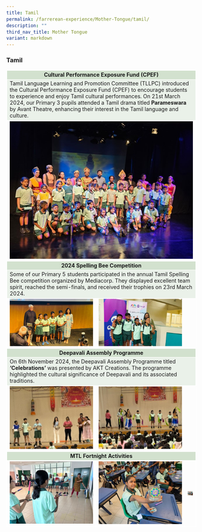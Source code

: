 ```yaml
---
title: Tamil
permalink: /farrerean-experience/Mother-Tongue/tamil/
description: ""
third_nav_title: Mother Tongue
variant: markdown
---
```

<h3>Tamil</h3>
<table border="1" style="width: 100%; border-collapse: collapse; border: 1px solid white;">
<tbody>
<tr>
<td bgcolor="d2e1ce" colspan="3" style="text-align: center; width: 99.863%; border: 1px solid white;"><strong>Cultural Performance Exposure Fund (CPEF)</strong></td>
</tr>
<tr>
<td bgcolor="eaf1e9" colspan="3" style="width: 99.863%; border: 1px solid white;">Tamil Language Learning and Promotion Committee (TLLPC) introduced the Cultural Performance Exposure Fund (CPEF) to encourage students to experience and enjoy Tamil cultural performances. On 21st March 2024, our Primary 3 pupils attended a Tamil drama titled <strong>Parameswara</strong> by Avant Theatre, enhancing their interest in the Tamil language and culture.</td>
	</tr>
<tr>
<td colspan="3" style="text-align: center; width: 33.2877%; border: 1px solid white;">
	<img src="/images/2025/MT%20Tamil/Picture1.jpg"></td>
</tr>
<tr>
<td bgcolor="d2e1ce" colspan="3" style="text-align: center; width: 99.863%; border: 1px solid white;"><strong>2024 Spelling Bee Competition</strong></td>
</tr>
<tr>
<td bgcolor="eaf1e9" colspan="3" style="width: 99.863%; border: 1px solid white;">Some of our Primary 5 students participated in the annual Tamil Spelling Bee competition organized by Mediacorp. They displayed excellent team spirit, reached the semi-finals, and received their trophies on 23rd March 2024.</td>
</tr>
<tr>
<td style="text-align: center; width: 50%; border: 1px solid white;"><img src="/images/2025/MT%20Tamil/Picture2.jpg"></td>
<td style="text-align: center; width: 50%; border: 1px solid white;"><img src="/images/2025/MT%20Tamil/Picture3.jpg"></td>
</tr>
<tr>
<td bgcolor="d2e1ce" colspan="3" style="text-align: center; width: 99.863%; border: 1px solid white;"><strong>Deepavali Assembly Programme</strong></td>
</tr>
<tr>
<td bgcolor="eaf1e9" colspan="3" style="width: 99.863%; border: 1px solid white;">On 6th November 2024, the Deepavali Assembly Programme titled <strong>‘Celebrations’</strong> was presented by AKT Creations. The programme highlighted the cultural significance of Deepavali and its associated traditions.</td>
</tr>
<tr>
<td style="text-align: center; width: 50%; border: 1px solid white;"><img src="/images/2025/MT%20Tamil/Picture4.jpg"></td>
<td style="text-align: center; width: 50%; border: 1px solid white;"><img src="/images/2025/MT%20Tamil/Picture5.jpg"></td>
</tr>
<tr>
<td bgcolor="d2e1ce" colspan="3" style="text-align: center; width: 99.863%; border: 1px solid white;"><strong>MTL Fortnight Activities</strong></td>
</tr>
<tr>
<td style="text-align: center; width: 33.2877%; border: 1px solid white;"><img src="/images/2025/MT%20Tamil/Picture6.jpg"></td>
<td style="text-align: center; width: 33.2877%; border: 1px solid white;"><img src="/images/2025/MT%20Tamil/Picture7.jpg"></td>
<td style="text-align: center; width: 33.2877%; border: 1px solid white;"><img src="/images/2025/MT%20Tamil/Picture8.jpg"></td>
</tr>
</tbody>
</table>